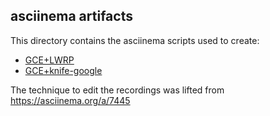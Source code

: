 ## asciinema artifacts

This directory contains the asciinema scripts used to create:
 * [GCE+LWRP](https://asciinema.org/a/10203)
 * [GCE+knife-google](https://asciinema.org/a/10292)

The technique to edit the recordings was lifted from https://asciinema.org/a/7445

